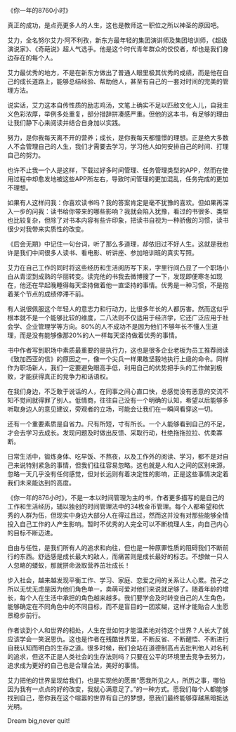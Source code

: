 《你一年的8760小时》

真正的成功，是点亮更多人的人生，这也是教师这一职位之所以神圣的原因吧。

艾力，全名努尔艾力·阿不利孜，新东方最年轻的集团演讲师及集团培训师，《超级演说家》、《奇葩说》超人气选手。他是这个时代青年群众的佼佼者，却也是我们身边存在的每个人。

艾力最优秀的地方，不是在新东方做出了普通人眼里极其优秀的成绩，而是他在自己的成长道路上，能够总结经验、帮助他人，甚至有自己的一套对时间的完美的管理方法。

说实话，艾力这本自传性质的励志鸡汤，文笔上确实不足以匹敌文化人儿，自我主义色彩浓厚，举例多处重复，部分措辞拼凑感严重。但他的这本书，有足够的理由让我们静下心来阅读并结合自身加以实践。

努力，是你我每天离不开的营养；成长，是你我每天都憧憬的理想。正是绝大多数人不会管理自己的人生，我们才需要去学习，学习他人如何安排自己的时间、打理自己的努力。

也许不止我一个人是这样，下载过好多时间管理、任务管理类型的APP，然而在使用过程中却愈发地被这些APP所左右，导致时间管理的更加混乱，任务完成的更加不理想。

如果有人这样问我：你喜欢读书吗？我的答案肯定是毫不犹豫的喜欢。但如果再深入一步的问我：读书给你带来的哪些影响？我就会陷入犹豫，看过的书很多、类型也比较复杂，但除了对书本内容有些许印象，把读书自视为一种骄傲的习惯，读书很少对我带来实质性的改变。

《后会无期》中记住一句台词，听了那么多道理，却依旧过不好人生。这就是我也许是我们中间很多人读书、看电影、听讲座、参加培训班的真实写照。

艾力在自己工作的同时将这些经历和生活阅历写下来，字里行间凸显了一个职场小白从青涩到成熟的华丽转变。读完他的书我去微博搜了一下，发现即便寒冬如现在，他还在早起晚睡得每天坚持做着他一直坚持的事情。优秀是一种习惯，不是抱着某个节点的成绩停滞不前。

有人说很佩服这个年轻人的意志力和行动力，比很多年长的人都厉害。然而这似乎根本就不是一个能够比较的维度，二八法则不仅适用于经济学，它还广泛应用于社会学、企业管理学等方向。80%的人不成功不是因为他们不够年长不懂人生道理，而是没有能够像那20%的人一样每天坚持做着优秀的事情。

书中作者写到职场中素质最重要的是执行力，这也是很多企业老板为员工推荐阅读《致加西亚的信》的原因之一，像一个尖兵一样果敢坚毅地执行上级的命令。同样作为职场新人，我们一定要避免眼高手低，利用自己的优势把手头的工作做到极致，才能获得真正的竞争力和话语权。

在我们身边，不乏敢于说话的人，在同事之间心直口快，总感觉没有恶意的交流不知不觉间就得罪了别人。低情商，往往自己没有一个明确的认知，希望以后能够多听取身边人的意见建议，旁观者的立场，可能会让我们在一瞬间看穿这一切。

还有一个重要素质是自省力。尺有所短，寸有所长。一个人能够看到自己的不足，才会去学习去成长。发现问题及时做出反馈、采取行动，杜绝拖拖拉拉、优柔寡断。

日常生活中，锻炼身体、吃早饭、不熬夜，以及工作外的阅读、学习，都不是对自己来说特别紧急的事情，但我们往往容易忽略。这也就是人和人之间的区别来源，忽略一天几乎没有任何感觉，但对长远则有着决定性的影响，正是这些事情决定着我们未来能达到的高度。

《你一年的876小时》，不是一本以时间管理为主的书，作者更多描写的是自己的工作和生活经历，辅以独创的时间管理法中的34枚金币管理。每个人都希望和优秀的人群为伍，但现实中身边大部分人在得过且过，然而这并没有对那些能够全情投入自己工作的人产生影响。暂时不优秀的人完全可以不断梳理人生，向自己内心的目标不断迈进。

自由与任性，是我们所有人的追求和向往，但也是一种原罪性质的阻碍我们不断前行的东西。舒适感是成长最大的敌人，而痛苦则是成长最好的标志。不想做一只人人忽略的蝼蚁，那就拼命汲取营养茁壮成长！

步入社会，越来越发现平衡工作、学习、家庭、恋爱之间的关系让人心累。孩子之所以无忧无虑是因为他们角色单一，卖萌可爱对他们来说就足够了。随着年龄的增长，每个人在生活中承担的角色越来越多。我们要学会及时转变自己的人生角色，能够确定在不同角色中的不同目标，而不是盲目的一团浆糊，这样才能贴合人生愿景稳步前行。

作者谈到个人和世界的相处，人生在世如何才能温柔地对待这个世界？人长大了就应该学会一笑泯恩仇。这也是作者在残酷世界里，不断反省、不断醒悟、不断进行自我认知而明白的生存之道。很多时候，我们会站在道德制高点去批判他人对名利的追求，但这不正是人类社会的生存法则吗？只要在公平的环境里去竞争去努力，追求成为更好的自己也是合理合法，美好的事情。

艾力把他的世界呈现给我们，也是实现他的愿景“愿我所见之人，所历之事，哪怕因为我有一点点的好的改变，我就心满意足了。”的一种方式。愿我们每个人都能够找到自己，愿你我在这个喧嚣的世界有自己的梦想，愿我们最终能够穿越黑暗抵达光明。

Dream big,never quit!

